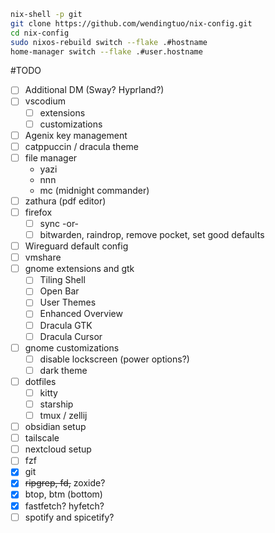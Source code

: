 ```sh
nix-shell -p git
git clone https://github.com/wendingtuo/nix-config.git
cd nix-config
sudo nixos-rebuild switch --flake .#hostname
home-manager switch --flake .#user.hostname
```

#TODO
- [ ] Additional DM (Sway? Hyprland?)
- [ ] vscodium
  - [ ] extensions
  - [ ] customizations
- [ ] Agenix key management
- [ ] catppuccin / dracula theme
- [ ] file manager
  - yazi
  - nnn
  - mc (midnight commander)
- [ ] zathura (pdf editor)
- [ ] firefox
  - [ ] sync -or-
  - [ ] bitwarden, raindrop, remove pocket, set good defaults
- [ ] Wireguard default config
- [ ] vmshare
- [ ] gnome extensions and gtk
  - [ ] Tiling Shell
  - [ ] Open Bar
  - [ ] User Themes
  - [ ] Enhanced Overview
  - [ ] Dracula GTK
  - [ ] Dracula Cursor
- [ ] gnome customizations
  - [ ] disable lockscreen (power options?)
  - [ ] dark theme
- [ ] dotfiles
  - [ ] kitty
  - [ ] starship
  - [ ] tmux / zellij
- [ ] obsidian setup
- [ ] tailscale
- [ ] nextcloud setup
- [ ] fzf
- [x] git
- [x] ~~ripgrep, fd,~~ zoxide?
- [x] btop, btm (bottom)
- [x] fastfetch? hyfetch?
- [ ] spotify and spicetify?
